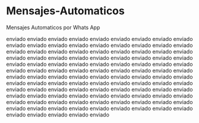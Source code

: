 # Mensajes-Automaticos
Mensajes Automaticos por Whats App

enviado
enviado
enviado
enviado
enviado
enviado
enviado
enviado
enviado
enviado
enviado
enviado
enviado
enviado
enviado
enviado
enviado
enviado
enviado
enviado
enviado
enviado
enviado
enviado
enviado
enviado
enviado
enviado
enviado
enviado
enviado
enviado
enviado
enviado
enviado
enviado
enviado
enviado
enviado
enviado
enviado
enviado
enviado
enviado
enviado
enviado
enviado
enviado
enviado
enviado
enviado
enviado
enviado
enviado
enviado
enviado
enviado
enviado
enviado
enviado
enviado
enviado
enviado
enviado
enviado
enviado
enviado
enviado
enviado
enviado
enviado
enviado
enviado
enviado
enviado
enviado
enviado
enviado
enviado
enviado
enviado
enviado
enviado
enviado
enviado
enviado
enviado
enviado
enviado
enviado
enviado
enviado
enviado
enviado
enviado
enviado
enviado
enviado
enviado
enviado
enviado
enviado
enviado
enviado
enviado
enviado
enviado
enviado
enviado
enviado
enviado
enviado
enviado